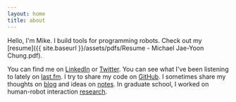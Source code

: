 ```yaml
---
layout: home
title: about
---
```


Hello, I'm Mike.
I build tools for programming robots.
Check out my [resume]({{ site.baseurl }}/assets/pdfs/Resume - Michael Jae-Yoon Chung.pdf).

You can find me on [LinkedIn](https://www.linkedin.com/in/michaeljaeyoonchung/) or [Twitter](https://twitter.com/mjycio).
You can see what I've been listening to lately on [last.fm](https://www.last.fm/user/mikechung).
I try to share my code on [GitHub](https://github.com/mjyc).
I sometimes share my thoughts on [blog](/blog) and ideas on [notes](/notes).
In graduate school, I worked on human-robot interaction [research](/research).
